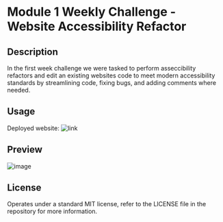 # Module 1 Weekly Challenge - Website Accessibility Refactor

## Description

 In the first week challenge we were tasked to perform asseccibility refactors and edit an existing websites code to meet modern accessibility standards by streamlining code,
fixing bugs, and adding comments where needed.
## Usage

Deployed website: ![link](https://stavrospana.github.io/Module-1-Website-Accessibility-Refactor/#search-engine-optimization)


## Preview

![image](https://github.com/stavrospana/module-1/assets/138176781/67bb5d1d-bc24-40b9-bbfd-c1f9f080f072)


## License

Operates under a standard MIT license, refer to the LICENSE file in the repository for more information.
